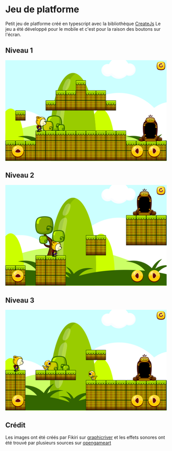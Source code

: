 # Jeu de platforme
Petit jeu de platforme créé en typescript avec la bibliothèque [CreateJs](https://createjs.com/)
Le jeu a été développé pour le mobile et c'est pour la raison des boutons sur l'écran.

## Niveau 1

![Image du niveau 1](readme/niveau1.png)

## Niveau 2

![Image du niveau 2](readme/niveau2.png)

## Niveau 3

![Image du niveau 3](readme/niveau3.png)

## Crédit

Les images ont été créés par Fikiri sur [graphicriver](https://graphicriver.net/) et les effets sonores ont été trouvé par plusieurs sources sur [opengameart](https://opengameart.org/)